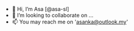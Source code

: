- 👋 Hi, I’m Asa [@asa-sl]
- 💞️ I’m looking to collaborate on ...
- 📫 You may reach me on 'asanka@outlook.my'

<!---
asa-sl/asa-sl is a ✨ special ✨ repository because its `README.md` (this file) appears on your GitHub profile.
You can click the Preview link to take a look at your changes.
--->
